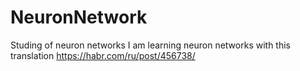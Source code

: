 # NeuronNetwork
Studing of neuron networks
I am learning neuron networks with this translation https://habr.com/ru/post/456738/
